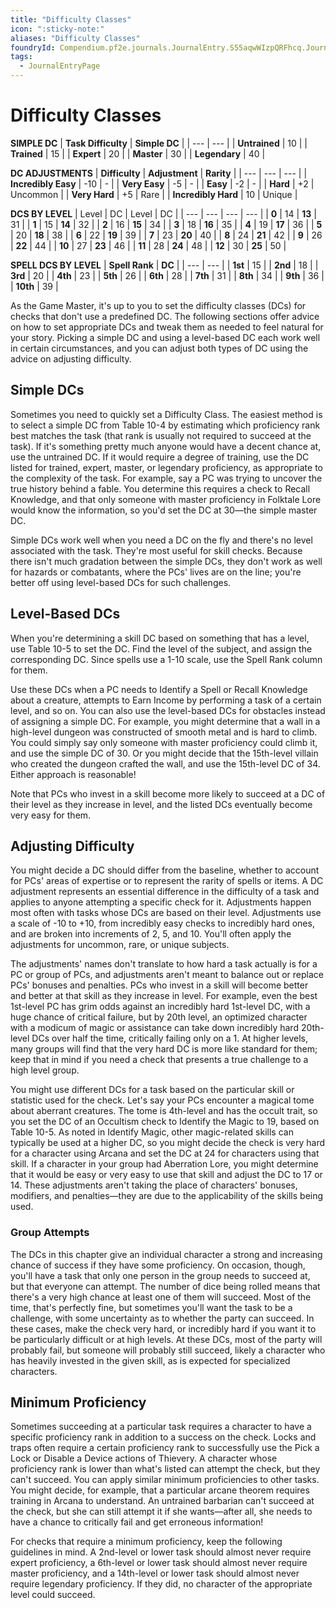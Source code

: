 ```yaml
---
title: "Difficulty Classes"
icon: ":sticky-note:"
aliases: "Difficulty Classes"
foundryId: Compendium.pf2e.journals.JournalEntry.S55aqwWIzpQRFhcq.JournalEntryPage.dRu66xNqJ9Ihe1or
tags:
  - JournalEntryPage
---
```


# Difficulty Classes
**SIMPLE DC**
| **Task Difficulty** | **Simple DC** |
| --- | --- |
| **Untrained** | 10 |
| **Trained** | 15 |
| **Expert** | 20 |
| **Master** | 30 |
| **Legendary** | 40 |

**DC ADJUSTMENTS**
| **Difficulty** | **Adjustment** | **Rarity** |
| --- | --- | --- |
| **Incredibly Easy** | \-10 | \- |
| **Very Easy** | \-5 | \- |
| **Easy** | \-2 | \- |
| **Hard** | +2 | Uncommon |
| **Very Hard** | +5 | Rare |
| **Incredibly Hard** | 10 | Unique |

**DCS BY LEVEL**
| Level | DC | Level | DC |
| --- | --- | --- | --- |
| **0** | 14 | **13** | 31 |
| **1** | 15 | **14** | 32 |
| **2** | 16 | **15** | 34 |
| **3** | 18 | **16** | 35 |
| **4** | 19 | **17** | 36 |
| **5** | 20 | **18** | 38 |
| **6** | 22 | **19** | 39 |
| **7** | 23 | **20** | 40 |
| **8** | 24 | **21** | 42 |
| **9** | 26 | **22** | 44 |
| **10** | 27 | **23** | 46 |
| **11** | 28 | **24** | 48 |
| **12** | 30 | **25** | 50 |

**SPELL DCS BY LEVEL**
| **Spell Rank** | **DC** |
| --- | --- |
| **1st** | 15 |
| **2nd** | 18 |
| **3rd** | 20 |
| **4th** | 23 |
| **5th** | 26 |
| **6th** | 28 |
| **7th** | 31 |
| **8th** | 34 |
| **9th** | 36 |
| **10th** | 39 |

As the Game Master, it's up to you to set the difficulty classes (DCs) for checks that don't use a predefined DC. The following sections offer advice on how to set appropriate DCs and tweak them as needed to feel natural for your story. Picking a simple DC and using a level-based DC each work well in certain circumstances, and you can adjust both types of DC using the advice on adjusting difficulty.

## Simple DCs

Sometimes you need to quickly set a Difficulty Class. The easiest method is to select a simple DC from Table 10-4 by estimating which proficiency rank best matches the task (that rank is usually not required to succeed at the task). If it's something pretty much anyone would have a decent chance at, use the untrained DC. If it would require a degree of training, use the DC listed for trained, expert, master, or legendary proficiency, as appropriate to the complexity of the task. For example, say a PC was trying to uncover the true history behind a fable. You determine this requires a check to Recall Knowledge, and that only someone with master proficiency in Folktale Lore would know the information, so you'd set the DC at 30—the simple master DC.

Simple DCs work well when you need a DC on the fly and there's no level associated with the task. They're most useful for skill checks. Because there isn't much gradation between the simple DCs, they don't work as well for hazards or combatants, where the PCs' lives are on the line; you're better off using level-based DCs for such challenges.

## Level-Based DCs

When you're determining a skill DC based on something that has a level, use Table 10-5 to set the DC. Find the level of the subject, and assign the corresponding DC. Since spells use a 1-10 scale, use the Spell Rank column for them.

Use these DCs when a PC needs to Identify a Spell or Recall Knowledge about a creature, attempts to Earn Income by performing a task of a certain level, and so on. You can also use the level-based DCs for obstacles instead of assigning a simple DC. For example, you might determine that a wall in a high-level dungeon was constructed of smooth metal and is hard to climb. You could simply say only someone with master proficiency could climb it, and use the simple DC of 30. Or you might decide that the 15th-level villain who created the dungeon crafted the wall, and use the 15th-level DC of 34. Either approach is reasonable!

Note that PCs who invest in a skill become more likely to succeed at a DC of their level as they increase in level, and the listed DCs eventually become very easy for them.

## Adjusting Difficulty

You might decide a DC should differ from the baseline, whether to account for PCs' areas of expertise or to represent the rarity of spells or items. A DC adjustment represents an essential difference in the difficulty of a task and applies to anyone attempting a specific check for it. Adjustments happen most often with tasks whose DCs are based on their level. Adjustments use a scale of -10 to +10, from incredibly easy checks to incredibly hard ones, and are broken into increments of 2, 5, and 10. You'll often apply the adjustments for uncommon, rare, or unique subjects.

The adjustments' names don't translate to how hard a task actually is for a PC or group of PCs, and adjustments aren't meant to balance out or replace PCs' bonuses and penalties. PCs who invest in a skill will become better and better at that skill as they increase in level. For example, even the best 1st-level PC has grim odds against an incredibly hard 1st-level DC, with a huge chance of critical failure, but by 20th level, an optimized character with a modicum of magic or assistance can take down incredibly hard 20th-level DCs over half the time, critically failing only on a 1. At higher levels, many groups will find that the very hard DC is more like standard for them; keep that in mind if you need a check that presents a true challenge to a high level group.

You might use different DCs for a task based on the particular skill or statistic used for the check. Let's say your PCs encounter a magical tome about aberrant creatures. The tome is 4th-level and has the occult trait, so you set the DC of an Occultism check to Identify the Magic to 19, based on Table 10-5. As noted in Identify Magic, other magic-related skills can typically be used at a higher DC, so you might decide the check is very hard for a character using Arcana and set the DC at 24 for characters using that skill. If a character in your group had Aberration Lore, you might determine that it would be easy or very easy to use that skill and adjust the DC to 17 or 14. These adjustments aren't taking the place of characters' bonuses, modifiers, and penalties—they are due to the applicability of the skills being used.

### Group Attempts

The DCs in this chapter give an individual character a strong and increasing chance of success if they have some proficiency. On occasion, though, you'll have a task that only one person in the group needs to succeed at, but that everyone can attempt. The number of dice being rolled means that there's a very high chance at least one of them will succeed. Most of the time, that's perfectly fine, but sometimes you'll want the task to be a challenge, with some uncertainty as to whether the party can succeed. In these cases, make the check very hard, or incredibly hard if you want it to be particularly difficult or at high levels. At these DCs, most of the party will probably fail, but someone will probably still succeed, likely a character who has heavily invested in the given skill, as is expected for specialized characters.

## Minimum Proficiency

Sometimes succeeding at a particular task requires a character to have a specific proficiency rank in addition to a success on the check. Locks and traps often require a certain proficiency rank to successfully use the Pick a Lock or Disable a Device actions of Thievery. A character whose proficiency rank is lower than what's listed can attempt the check, but they can't succeed. You can apply similar minimum proficiencies to other tasks. You might decide, for example, that a particular arcane theorem requires training in Arcana to understand. An untrained barbarian can't succeed at the check, but she can still attempt it if she wants—after all, she needs to have a chance to critically fail and get erroneous information!

For checks that require a minimum proficiency, keep the following guidelines in mind. A 2nd-level or lower task should almost never require expert proficiency, a 6th-level or lower task should almost never require master proficiency, and a 14th-level or lower task should almost never require legendary proficiency. If they did, no character of the appropriate level could succeed.